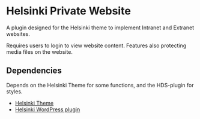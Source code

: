 # Helsinki Private Website
A plugin designed for the Helsinki theme to implement Intranet and Extranet websites.

Requires users to login to view website content. Features also protecting media files on the website.

## Dependencies
Depends on the Helsinki Theme for some functions, and the HDS-plugin for styles.

- [Helsinki Theme](https://github.com/City-of-Helsinki/wordpress-helfi-helsinkiteema)
- [Helsinki WordPress plugin](https://github.com/City-of-Helsinki/wordpress-helfi-hds-wp)